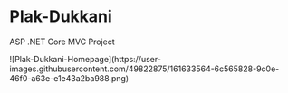 # Plak-Dukkani
 ASP .NET Core MVC Project
<p></p>
![Plak-Dukkani-Homepage](https://user-images.githubusercontent.com/49822875/161633564-6c565828-9c0e-46f0-a63e-e1e43a2ba988.png)
